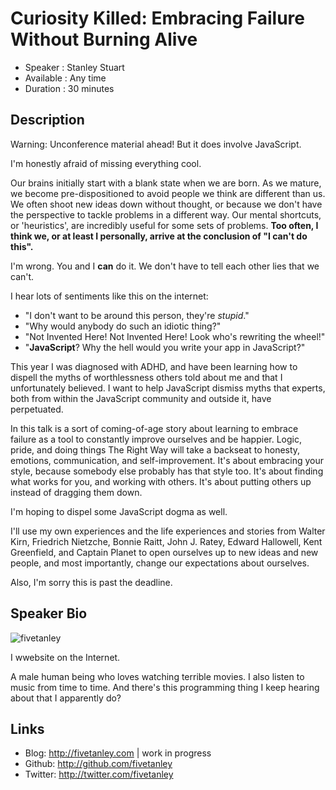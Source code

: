 Curiosity Killed: Embracing Failure Without Burning Alive
========================

* Speaker   : Stanley Stuart
* Available : Any time
* Duration  : 30 minutes

Description
-----------

Warning: Unconference material ahead! But it does involve JavaScript.

I'm honestly afraid of missing everything cool.

Our brains initially start with a blank state when we are born.  As we mature,
 we become pre-dispositioned to avoid people we think are different than us.
 We often shoot new ideas down without thought, or because we don't have
 the perspective to tackle problems in a different way.  Our mental shortcuts,
 or 'heuristics', are incredibly useful for some sets of problems. **Too often,
 I think we, or at least I personally, arrive at the conclusion of "I can't do this".**

I'm wrong. You and I **can** do it. We don't have to tell each other lies that we can't.

I hear lots of sentiments like this on the internet:

* "I don't want to be around this person, they're *stupid*."
* "Why would anybody do such an idiotic thing?"
* "Not Invented Here! Not Invented Here! Look who's rewriting the wheel!"
* "**JavaScript**? Why the hell would you write your app in JavaScript?"

This year I was diagnosed with ADHD, and have been learning how to dispell
 the myths of worthlessness others told about me and that I unfortunately
 believed. I want to help JavaScript dismiss myths that experts,
 both from within the JavaScript community and outside it, have perpetuated.

In this talk is a sort of coming-of-age story about learning to embrace failure
 as a tool to constantly improve ourselves and be happier. Logic, pride, and doing
 things The Right Way will take a backseat to honesty, emotions, communication,
 and self-improvement. It's about embracing your style, because somebody else
 probably has that style too. It's about finding what works for you, and
 working with others. It's about putting others up instead of dragging them down.

I'm hoping to dispel some JavaScript dogma as well.

I'll use my own experiences and the life experiences and stories from Walter
 Kirn, Friedrich Nietzche, Bonnie Raitt, John J. Ratey, Edward Hallowell,
 Kent Greenfield, and Captain Planet to open ourselves up to new ideas and new people, and most
 importantly, change our expectations about ourselves.

Also, I'm sorry this is past the deadline.

Speaker Bio
-----------

![fivetanley](https://raw.github.com/cascadiajs/cascadiajs.github.com/master/proposal/images/fivetanley.jpg)

I wwebsite on the Internet.

A male human being who loves watching terrible movies. I also listen to music
 from time to time. And there's this programming thing I keep hearing about
 that I apparently do?

Links
-----

* Blog: http://fivetanley.com | work in progress
* Github: http://github.com/fivetanley
* Twitter: http://twitter.com/fivetanley
